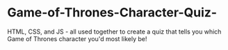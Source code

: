 # Game-of-Thrones-Character-Quiz-
HTML, CSS, and JS - all used together to create a quiz that tells you which Game of Thrones character you'd most likely be!
